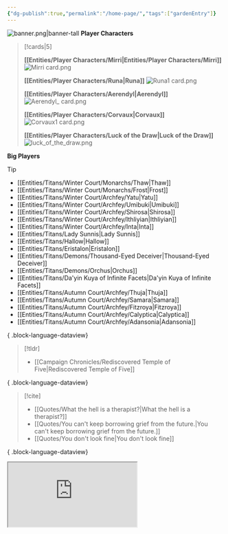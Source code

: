 ```yaml
---
{"dg-publish":true,"permalink":"/home-page/","tags":["gardenEntry"]}
---
```


![banner.png|banner-tall](/img/user/Images/banner.png)
**Player Characters**
> [!cards|5]
> 
> **[[Entities/Player Characters/Mirri\|Entities/Player Characters/Mirri]]**
> ![Mirri card.png](/img/user/Images/Creatures/Mirri%20card.png)
> 
> **[[Entities/Player Characters/Runa\|Runa]]**
> ![Runa1 card.png](/img/user/Images/Creatures/Runa1%20card.png)
> 
> **[[Entities/Player Characters/Aerendyl\|Aerendyl]]**
> ![Aerendyl_ card.png](/img/user/Images/Creatures/Aerendyl_%20card.png)
> 
> **[[Entities/Player Characters/Corvaux\|Corvaux]]**
> ![Corvaux1 card.png](/img/user/Images/Creatures/Corvaux1%20card.png)
> 
> **[[Entities/Player Characters/Luck of the Draw\|Luck of the Draw]]**
> ![luck_of_the_draw.png](/img/user/Images/Creatures/luck_of_the_draw.png)


**Big Players**
> [!tip]
>  - [[Entities/Titans/Winter Court/Monarchs/Thaw\|Thaw]]
> - [[Entities/Titans/Winter Court/Monarchs/Frost\|Frost]]
> - [[Entities/Titans/Winter Court/Archfey/Yatu\|Yatu]]
> - [[Entities/Titans/Winter Court/Archfey/Umibuki\|Umibuki]]
> - [[Entities/Titans/Winter Court/Archfey/Shirosa\|Shirosa]]
> - [[Entities/Titans/Winter Court/Archfey/Ithliyian\|Ithliyian]]
> - [[Entities/Titans/Winter Court/Archfey/Inta\|Inta]]
> - [[Entities/Titans/Lady Sunnis\|Lady Sunnis]]
> - [[Entities/Titans/Hallow\|Hallow]]
> - [[Entities/Titans/Eristalon\|Eristalon]]
> - [[Entities/Titans/Demons/Thousand-Eyed Deceiver\|Thousand-Eyed Deceiver]]
> - [[Entities/Titans/Demons/Orchus\|Orchus]]
> - [[Entities/Titans/Da'yin Kuya of Infinite Facets\|Da'yin Kuya of Infinite Facets]]
> - [[Entities/Titans/Autumn Court/Archfey/Thuja\|Thuja]]
> - [[Entities/Titans/Autumn Court/Archfey/Samara\|Samara]]
> - [[Entities/Titans/Autumn Court/Archfey/Fitzroya\|Fitzroya]]
> - [[Entities/Titans/Autumn Court/Archfey/Calyptica\|Calyptica]]
> - [[Entities/Titans/Autumn Court/Archfey/Adansonia\|Adansonia]]
> 
{ .block-language-dataview}


> [!tldr]
>  - [[Campaign Chronicles/Rediscovered Temple of Five\|Rediscovered Temple of Five]]
> 
{ .block-language-dataview}

> [!cite]
>  - [[Quotes/What the hell is a therapist?\|What the hell is a therapist?]]
> - [[Quotes/You can't keep borrowing grief from the future.\|You can't keep borrowing grief from the future.]]
> - [[Quotes/You don't look fine\|You don't look fine]]
> 
{ .block-language-dataview}


<iframe src="https://ruetooo.github.io/leaflet-map-simple/"></iframe>